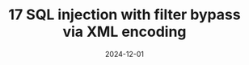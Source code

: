 ---
title: "17 SQL injection with filter bypass via XML encoding"
collection: publications
category: portswigger
permalink: /publications/17_SQL injection with filter bypass via XML encoding
excerpt: 'Este laboratorio contiene una vulnerabilidad de inyección SQL en su función de comprobación de existencias. Los resultados de la consulta se devuelven en la respuesta de la aplicación, por lo que puede utilizar un ataque UNION para recuperar datos de otras tablas.'
date: 2024-12-01
#venue: 'Journal 1'
#slidesurl: 'http://academicpages.github.io/files/slides1.pdf'
#paperurl: 'http://academicpages.github.io/files/paper1.pdf'
citation: 'SQL injection with filter bypass via XML encoding'
---